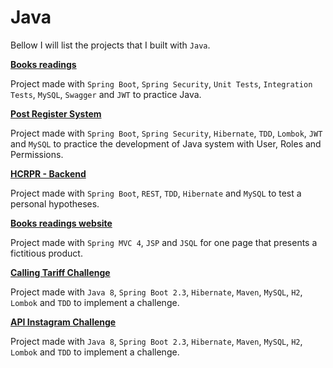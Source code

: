 # Java

Bellow I will list the projects that I built with `Java`.

[**Books readings**](https://github.com/arielalvesdutra/books-reading)

Project made with `Spring Boot`, `Spring Security`, `Unit Tests`, `Integration Tests`, `MySQL`, `Swagger` and `JWT` to practice Java.


[**Post Register System**](https://github.com/arielalvesdutra/prs-backend)

Project made with `Spring Boot`, `Spring Security`, `Hibernate`, `TDD`, `Lombok`, `JWT` and `MySQL` to practice the development of Java system with User, Roles and Permissions.


[**HCRPR - Backend**](https://github.com/arielalvesdutra/hcrpr-backend)

Project made with `Spring Boot`, `REST`, `TDD`, `Hibernate` and `MySQL` to test a personal hypotheses.


[**Books readings website**](https://github.com/arielalvesdutra/books-readings-site)

Project made with `Spring MVC 4`, `JSP` and `JSQL` for one page that presents a fictitious product.

[**Calling Tariff Challenge**](https://github.com/arielalvesdutra/calling-tariff-challenge-backend)

Project made with `Java 8`, `Spring Boot 2.3`, `Hibernate`, `Maven`, `MySQL`, `H2`, `Lombok` and `TDD` to implement a challenge.


[**API Instagram Challenge**](https://github.com/arielalvesdutra/api-instagram-challenge/)

Project made with `Java 8`, `Spring Boot 2.3`, `Hibernate`, `Maven`, `MySQL`, `H2`, `Lombok` and `TDD` to implement a challenge.
